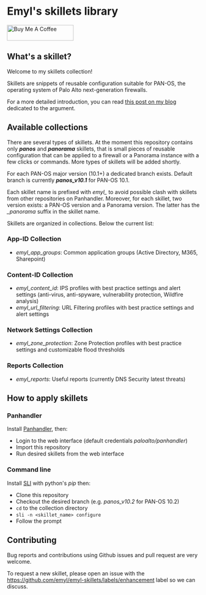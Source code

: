 # Emyl's skillets library

<a href="https://www.buymeacoffee.com/emyl79" target="_blank"><img src="https://cdn.buymeacoffee.com/buttons/default-orange.png" alt="Buy Me A Coffee" height="41" width="174"></a>

## What's a skillet?

Welcome to my skillets collection!

Skillets are snippets of reusable configuration suitable for PAN-OS, the operating system of Palo Alto next-generation firewalls.

For a more detailed introduction, you can read [this post on my blog](https://www.buymeacoffee.com/emyl79/the-power-skillets-part-1) dedicated to the argument.

## Available collections

There are several types of skillets. At the moment this repository contains only ***panos*** and ***panorama*** skillets, that is small pieces of reusable configuration that can be applied to a firewall or a Panorama instance with a few clicks or commands. More types of skillets will be added shortly.

For each PAN-OS major version (10.1+) a dedicated branch exists. Default branch is currently ***panos_v10.1*** for PAN-OS 10.1.

Each skillet name is prefixed with *emyl_* to avoid possible clash with skillets from other repositories on Panhandler. Moreover, for each skillet, two version exists: a PAN-OS version and a Panorama version. The latter has the *_panorama* suffix in the skillet name.

Skillets are organized in collections. Below the current list:

### App-ID Collection

* *emyl_app_groups*: Common application groups (Active Directory, M365, Sharepoint)

### Content-ID Collection

* *emyl_content_id*: IPS profiles with best practice settings and alert settings (anti-virus, anti-spyware, vulnerability protection, Wildfire analysis)
* *emyl_url_filtering*: URL Filtering profiles with best practice settings and alert settings

### Network Settings Collection

* *emyl_zone_protection*: Zone Protection profiles with best practice settings and customizable flood thresholds

### Reports Collection

* *emyl_reports*: Useful reports (currently DNS Security latest threats)

## How to apply skillets

### Panhandler

Install [Panhandler](https://live.paloaltonetworks.com/t5/quickplay-solutions-tools/install-and-get-started-with-panhandler/ta-p/307916), then:

* Login to the web interface (default credentials *paloalto/panhandler*)
* Import this repository
* Run desired skillets from the web interface

### Command line

Install [SLI](https://github.com/PaloAltoNetworks/SLI) with python's *pip* then:
* Clone this repository
* Checkout the desired branch (e.g. *panos_v10.2* for PAN-OS 10.2)
* `cd` to the collection directory
* `sli -n <skillet_name> configure`
* Follow the prompt

## Contributing

Bug reports and contributions using Github issues and pull request are very welcome.

To request a new skillet, please open an issue with the https://github.com/emyl/emyl-skillets/labels/enhancement label so we can discuss.

